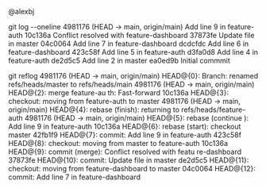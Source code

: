 @alexbj

git log --oneline
4981176 (HEAD -> main, origin/main) Add line 9 in feature-auth
10c136a Conflict resolved with feature-dashboard
37873fe Update file in master
04c0064 Add line 7 in feature-dashboard
dcdcfdc Add line 6 in feature-dashboard
423c58f Add line 5 in feature-auth
d3fa0d8 Add line 4 in feature-auth
de2d5c5 Add line 2 in master
ea0ed9b Initial commmit

git reflog
4981176 (HEAD -> main, origin/main) HEAD@{0}: Branch: renamed
refs/heads/master to refs/heads/main
4981176 (HEAD -> main, origin/main) HEAD@{2}: merge feature-au
th: Fast-forward
10c136a HEAD@{3}: checkout: moving from feature-auth to master
4981176 (HEAD -> main, origin/main) HEAD@{4}: rebase (finish):
 returning to refs/heads/feature-auth
4981176 (HEAD -> main, origin/main) HEAD@{5}: rebase (continue
): Add line 9 in feature-auth
10c136a HEAD@{6}: rebase (start): checkout master
42fb1f9 HEAD@{7}: commit: Add line 9 in feature-auth
423c58f HEAD@{8}: checkout: moving from master to feature-auth
10c136a HEAD@{9}: commit (merge): Conflict resolved with featu
re-dashboard
37873fe HEAD@{10}: commit: Update file in master
de2d5c5 HEAD@{11}: checkout: moving from feature-dashboard to
master
04c0064 HEAD@{12}: commit: Add line 7 in feature-dashboard
